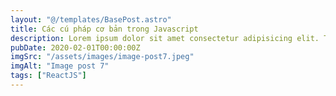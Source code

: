 ```yaml
---
layout: "@/templates/BasePost.astro"
title: Các cú pháp cơ bản trong Javascript
description: Lorem ipsum dolor sit amet consectetur adipisicing elit. Tenetur vero esse non molestias eos excepturi.
pubDate: 2020-02-01T00:00:00Z
imgSrc: "/assets/images/image-post7.jpeg"
imgAlt: "Image post 7"
tags: ["ReactJS"]
---
```

